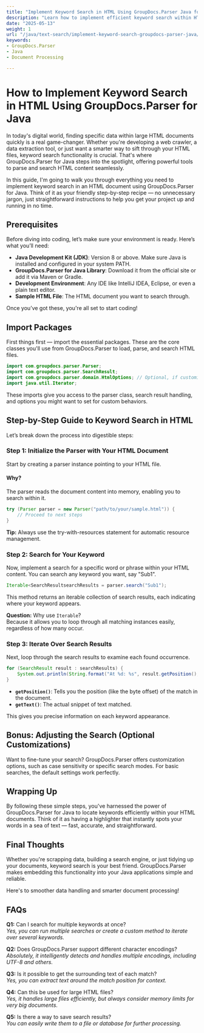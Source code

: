 ```yaml
---
title: "Implement Keyword Search in HTML Using GroupDocs.Parser Java for Efficient Text Analysis"
description: "Learn how to implement efficient keyword search within HTML documents using GroupDocs.Parser for Java. Enhance your applications with powerful content search capabilities."
date: "2025-05-13"
weight: 1
url: "/java/text-search/implement-keyword-search-groupdocs-parser-java/"
keywords:
- GroupDocs.Parser
- Java
- Document Processing

---
```

# How to Implement Keyword Search in HTML Using GroupDocs.Parser for Java

In today's digital world, finding specific data within large HTML documents quickly is a real game-changer. Whether you're developing a web crawler, a data extraction tool, or just want a smarter way to sift through your HTML files, keyword search functionality is crucial. That's where GroupDocs.Parser for Java steps into the spotlight, offering powerful tools to parse and search HTML content seamlessly.

In this guide, I'm going to walk you through everything you need to implement keyword search in an HTML document using GroupDocs.Parser for Java. Think of it as your friendly step-by-step recipe — no unnecessary jargon, just straightforward instructions to help you get your project up and running in no time.


## Prerequisites

Before diving into coding, let’s make sure your environment is ready. Here’s what you’ll need:

- **Java Development Kit (JDK)**: Version 8 or above. Make sure Java is installed and configured in your system PATH.
- **GroupDocs.Parser for Java Library**: Download it from the official site or add it via Maven or Gradle.
- **Development Environment**: Any IDE like IntelliJ IDEA, Eclipse, or even a plain text editor.
- **Sample HTML File**: The HTML document you want to search through.

Once you’ve got these, you're all set to start coding!


## Import Packages

First things first — import the essential packages. These are the core classes you'll use from GroupDocs.Parser to load, parse, and search HTML files.

```java
import com.groupdocs.parser.Parser;
import com.groupdocs.parser.SearchResult;
import com.groupdocs.parser.domain.HtmlOptions; // Optional, if customizing
import java.util.Iterator;
```

These imports give you access to the parser class, search result handling, and options you might want to set for custom behaviors.


## Step-by-Step Guide to Keyword Search in HTML

Let’s break down the process into digestible steps:

### Step 1: Initialize the Parser with Your HTML Document

Start by creating a parser instance pointing to your HTML file. 

#### Why?  
The parser reads the document content into memory, enabling you to search within it.

```java
try (Parser parser = new Parser("path/to/your/sample.html")) {
    // Proceed to next steps
}
```

**Tip:** Always use the try-with-resources statement for automatic resource management.


### Step 2: Search for Your Keyword

Now, implement a search for a specific word or phrase within your HTML content. You can search any keyword you want, say "Sub1".

```java
Iterable<SearchResultsearchResults = parser.search("Sub1");
```

This method returns an iterable collection of search results, each indicating where your keyword appears.

**Question:** Why use `Iterable`?  
Because it allows you to loop through all matching instances easily, regardless of how many occur.


### Step 3: Iterate Over Search Results

Next, loop through the search results to examine each found occurrence.

```java
for (SearchResult result : searchResults) {
    System.out.println(String.format("At %d: %s", result.getPosition(), result.getText()));
}
```

- **`getPosition()`**: Tells you the position (like the byte offset) of the match in the document.
- **`getText()`**: The actual snippet of text matched.

This gives you precise information on each keyword appearance.


## Bonus: Adjusting the Search (Optional Customizations)

Want to fine-tune your search? GroupDocs.Parser offers customization options, such as case sensitivity or specific search modes. For basic searches, the default settings work perfectly.


## Wrapping Up

By following these simple steps, you've harnessed the power of GroupDocs.Parser for Java to locate keywords efficiently within your HTML documents. Think of it as having a highlighter that instantly spots your words in a sea of text — fast, accurate, and straightforward.


## Final Thoughts

Whether you're scrapping data, building a search engine, or just tidying up your documents, keyword search is your best friend. GroupDocs.Parser makes embedding this functionality into your Java applications simple and reliable.

Here's to smoother data handling and smarter document processing!


## FAQs

**Q1:** Can I search for multiple keywords at once?  
*Yes, you can run multiple searches or create a custom method to iterate over several keywords.*

**Q2:** Does GroupDocs.Parser support different character encodings?  
*Absolutely, it intelligently detects and handles multiple encodings, including UTF-8 and others.*

**Q3:** Is it possible to get the surrounding text of each match?  
*Yes, you can extract text around the match position for context.*

**Q4:** Can this be used for large HTML files?  
*Yes, it handles large files efficiently, but always consider memory limits for very big documents.*

**Q5:** Is there a way to save search results?  
*You can easily write them to a file or database for further processing.*
